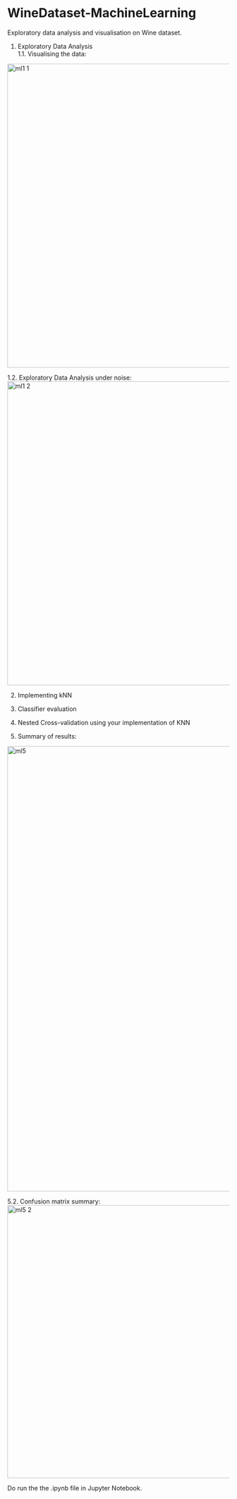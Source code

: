 # WineDataset-MachineLearning
 
Exploratory data analysis and visualisation on Wine dataset. 
1. Exploratory Data Analysis  
1.1. Visualising the data:  
<img width="688" alt="ml1 1" src="https://user-images.githubusercontent.com/88428142/196225101-0e6e9d3d-5261-4299-bb2e-3a85615ca079.png">

1.2. Exploratory Data Analysis under noise:  
<img width="688" alt="ml1 2" src="https://user-images.githubusercontent.com/88428142/196225114-bbfba5d1-8826-478a-94ae-dec7722bca41.png">


2. Implementing kNN

3. Classifier evaluation

4. Nested Cross-validation using your implementation of KNN

5. Summary of results:  
<img width="1008" alt="ml5" src="https://user-images.githubusercontent.com/88428142/196225162-b3bcaa7b-b2b7-45b7-8eb7-ab23f52ddbc7.png">

5.2. Confusion matrix summary:   
<img width="618" alt="ml5 2" src="https://user-images.githubusercontent.com/88428142/196225182-d5bd9735-ab1e-4e80-8915-7350b56b10d5.png">

Do run the the .ipynb file in Jupyter Notebook. 
